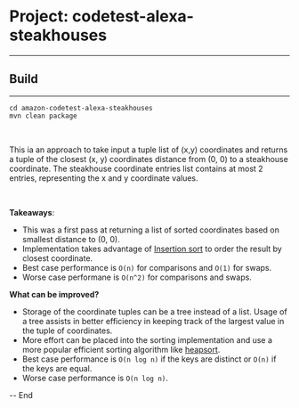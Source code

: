 # Project: codetest-alexa-steakhouses
* * *

## Build
* * *

```
cd amazon-codetest-alexa-steakhouses
mvn clean package
```

<br />

This ia an approach to take input a tuple list of (x,y) coordinates and returns a tuple of the closest (x, y) coordinates distance from (0, 0) to a steakhouse coordinate.  The steakhouse coordinate entries list contains at most 2 entries, representing the x and y coordinate values.

<br />

**Takeaways**:

* This was a first pass at returning a list of sorted coordinates based on smallest distance to (0, 0).
* Implementation takes advantage of [Insertion sort](https://en.wikipedia.org/wiki/Insertion_sort) to order the result by closest coordinate.
* Best case performance is `O(n)` for comparisons and `O(1)` for swaps.
* Worse case performane is `O(n^2)` for comparisons and swaps.

**What can be improved?**

* Storage of the coordinate tuples can be a tree instead of a list.  Usage of a tree assists in better efficiency in keeping track of the largest value in the tuple of coordinates.
* More effort can be placed into the sorting implementation and use a more popular efficient sorting algorithm like [heapsort](https://en.wikipedia.org/wiki/Heapsort).
* Best case performance is `O(n log n)` if the keys are distinct or `O(n)` if the keys are equal.
* Worse case performance is `O(n log n)`.

-- End
